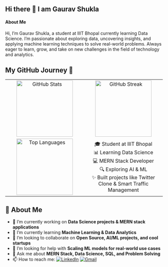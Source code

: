 ## Hi there 👋 I am Gaurav Shukla

#### About Me
Hi, I’m Gaurav Shukla, a student at IIIT Bhopal currently learning Data Science. I’m passionate about exploring data, 
uncovering insights, and applying machine learning techniques to solve real-world problems. Always eager to learn, 
grow, and take on new challenges in the field of technology and analytics.

<h2>My GitHub Journey 🚀</h2>

<table>
  <tr>
    <td width="50%" align="center">
      <img src="https://github-readme-stats.vercel.app/api?username=gauravshuklaaaaa" alt="GitHub Stats" height="180"/>
    </td>
    <td width="50%" align="center">
      <img src="https://github-readme-streak-stats.herokuapp.com/?user=gauravshuklaaaaa" alt="GitHub Streak" height="180"/>
    </td>
  </tr>
  <tr>
    <td width="50%" align="center">
      <img src="https://github-readme-stats.vercel.app/api/top-langs/?username=gauravshuklaaaaa" alt="Top Languages" height="180"/>
    </td>
    <td width="50%" align="center">
      🎓 Student at IIIT Bhopal <br>
      📊 Learning Data Science <br>
      💻 MERN Stack Developer <br>
      🔍 Exploring AI & ML <br>
      ✨ Built projects like Twitter Clone & Smart Traffic Management
    </td>
  </tr>
</table>


## 👋 About Me  

- 🔭 I’m currently working on **Data Science projects & MERN stack applications**  
- 🌱 I’m currently learning **Machine Learning & Data Analytics**  
- 👯 I’m looking to collaborate on **Open Source, AI/ML projects, and cool startups**  
- 🤔 I’m looking for help with **Scaling ML models for real-world use cases**  
- 💬 Ask me about **MERN Stack, Data Science, SQL, and Problem Solving**  
- 📫 How to reach me: [![LinkedIn](https://img.shields.io/badge/-LinkedIn-0077B5?logo=linkedin&logoColor=white)](https://www.linkedin.com/in/gaurav-shukla-410078298/) [![Gmail](https://img.shields.io/badge/-Gmail-D14836?logo=gmail&logoColor=white)](mailto:gaurshu2005@gmail.com)  
 



<!--
**gauravshuklaaaaa/gauravshuklaaaaa** is a ✨ _special_ ✨ repository because its `README.md` (this file) appears on your GitHub profile.

Here are some ideas to get you started:

- 🔭 I’m currently working on ...
- 🌱 I’m currently learning ...
- 👯 I’m looking to collaborate on ...
- 🤔 I’m looking for help with ...
- 💬 Ask me about ...
- 📫 How to reach me: ...
- 😄 Pronouns: ...
- ⚡ Fun fact: ...
-->
